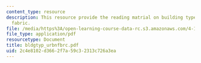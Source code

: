 ```yaml
---
content_type: resource
description: This resource provide the reading matrial on building types and urban
  fabric.
file: /media/https%3A/open-learning-course-data-rc.s3.amazonaws.com/4-175-case-studies-in-city-form-fall-2005/2c4e8102d3662f7a59c32313c726a3ea_bldgtyp_urbnfbrc.pdf
file_type: application/pdf
resourcetype: Document
title: bldgtyp_urbnfbrc.pdf
uid: 2c4e8102-d366-2f7a-59c3-2313c726a3ea
---
```

